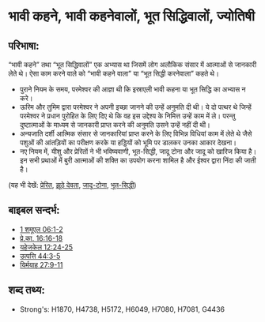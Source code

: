 # भावी कहने, भावी कहनेवालों, भूत सिद्धिवालों, ज्योतिषी #

## परिभाषा: ##

“भावी कहने” तथा “भूत सिद्धिवालों” एक अभ्यास था जिसमें लोग अलौकिक संसार में आत्माओं से जानकारी लेते थे। ऐसा काम करने वाले को “भावी कहने वाला” या “भूत सिद्धी करनेवाला” कहते थे।

*  पुराने नियम के समय, परमेश्वर की आज्ञा थी कि इस्राएली भावी कहना या भूत सिद्धि का अभ्यास न करे।
* ऊरिम और तुमिम द्वारा परमेश्वर ने अपनी इच्छा जानने की उन्हें अनुमति दी थी। ये दो पत्थर थे जिन्हें परमेश्वर ने प्रधान पुरोहित के लिए दिए थे कि वह इस उद्देश्य के निमित्त उन्हें काम में ले। परन्तु दुष्टात्माओं के माध्यम से जानकारी प्राप्त करने की अनुमति उसने उन्हें नहीं दी थी।
* अन्यजाति दर्शी आत्मिक संसार से जानकारियां प्राप्त करने के लिए विभिन्न विधियां काम में लेते थे जैसे पशुओं की आंतड़ियों का परीक्षण करके या हड्डियों को भूमि पर डालकर उनका आकार देखना।
* नए नियम में, यीशु और प्रेरितों ने भी भविष्यवाणी, भूत-सिद्धी, जादू टोना और जादू को खारिज किया है। इन सभी प्रथाओं में बुरी आत्माओं की शक्ति का उपयोग करना शामिल है और ईश्वर द्वारा निंदा की जाती है।

(यह भी देखें: [प्रेरित](../kt/apostle.md), [झूठे देवता](../kt/falsegod.md), [जादू-टोना](../other/magic.md), [भूत-सिद्धी](../other/sorcery.md))

## बाइबल सन्दर्भ: ##

* [1 शमूएल 06:1-2](rc://hi/tn/help/1sa/06/01)
* [प्रे.का. 16:16-18](rc://hi/tn/help/act/16/16)
* [यहेजकेल 12:24-25](rc://hi/tn/help/ezk/12/24)
* [उत्पत्ति 44:3-5](rc://hi/tn/help/gen/44/03)
* [यिर्मयाह 27:9-11](rc://hi/tn/help/jer/27/09)

## शब्द तथ्य: ##

* Strong's: H1870, H4738, H5172, H6049, H7080, H7081, G4436
